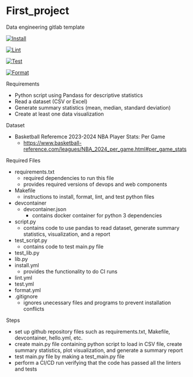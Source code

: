 # First_project
Data engineering gitlab template

[![Install](https://github.com/nogibjj/First_project/actions/workflows/install.yml/badge.svg)](https://github.com/nogibjj/First_project/actions/workflows/install.yml)

[![Lint](https://github.com/nogibjj/First_project/actions/workflows/lint.yml/badge.svg)](https://github.com/nogibjj/First_project/actions/workflows/lint.yml)

[![Test](https://github.com/nogibjj/First_project/actions/workflows/test.yml/badge.svg)](https://github.com/nogibjj/First_project/actions/workflows/test.yml)

[![Format](https://github.com/nogibjj/First_project/actions/workflows/format.yml/badge.svg)](https://github.com/nogibjj/First_project/actions/workflows/format.yml)


Requirements

- Python script using Pandass for descriptive statistics
- Read a dataset (CSV or Excel)
- Generate summary statistics (mean, median, standard deviation)
- Create at least one data visualization

Dataset
- Basketball Referemce 2023-2024 NBA Player Stats: Per Game
    - https://www.basketball-reference.com/leagues/NBA_2024_per_game.html#per_game_stats

Required Files

- requirements.txt
    - required dependencies to run this file
    - provides required versions of devops and web components
- Makefile
    - instructions to install, format, lint, and test python files
- devcontainer
    - devcontainer.json
        - contains docker container for python 3 dependencies
- script.py
    - contains code to use pandas to read dataset, generate summary statistics, visualization, and a report
- test_script.py
    - contains code to test main.py file
- test_lib.py
- lib.py
- install.yml
    - provides the functionality to do CI runs
- lint.yml
- test.yml
- format.yml
- .gitignore
    - ignores unecessary files and programs to prevent installation conflicts

Steps
- set up github repository files such as requirements.txt, Makefile, devcontainer, hello.yml, etc.
- create main.py file containing python script to load in CSV file, create summary statistics, plot visualization, and generate a summary report
- test main.py file by making a test_main.py file
- perform a CI/CD run verifying that the code has passed all the linters and tests